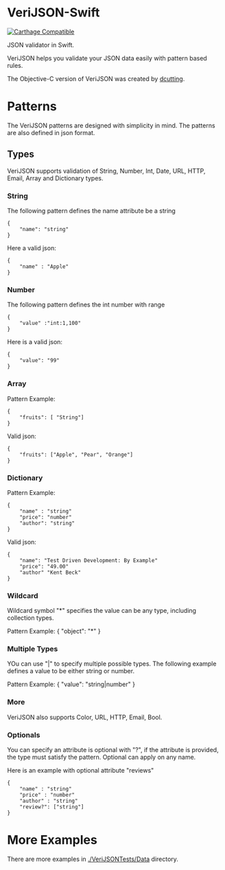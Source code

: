 # VeriJSON-Swift

[![Carthage Compatible](https://img.shields.io/badge/Carthage-compatible-4BC51D.svg?style=flat)](https://github.com/Carthage/Carthage)

JSON validator in Swift. 

VeriJSON helps you validate your JSON data easily with pattern based rules. 

The Objective-C version of VeriJSON was created by [dcutting](https://bitbucket.org/dcutting/verijson).

# Patterns

The VeriJSON patterns are designed with simplicity in mind. The patterns are also defined in json format. 

## Types

VeriJSON supports validation of String, Number, Int, Date, URL, HTTP, Email, Array and Dictionary types.

### String

The following pattern defines the name attribute be a string

	{
		"name": "string"
	}
	
Here a valid json: 

	{
		"name" : "Apple"
	}
	
### Number

The following pattern defines the int number with range

	{
		"value" :"int:1,100"
	}
	
Here is a valid json:

	{
		"value": "99"
	}
	
### Array

Pattern Example: 

	{
		"fruits": [ "String"]
	}
	
Valid json:

	{
		"fruits": ["Apple", "Pear", "Orange"]	
	}
	
### Dictionary

Pattern Example:

	{
		"name" : "string"
		"price": "number" 
		"author": "string"
	}
	
Valid json:
	
	{
		"name": "Test Driven Development: By Example"
		"price": "49.00"
		"author" "Kent Beck"	
	}

### Wildcard

Wildcard symbol "*" specifies the value can be any type, including collection types.  

Pattern Example: 
	{
		"object": "*" 
	}
	
### Multiple Types

YOu can use "|" to specify multiple possible types.  The following example defines a value to be either string or number. 

Pattern Example: 
	{
		"value": "string|number"
	}
	
	
### More

VeriJSON also supports Color, URL, HTTP, Email, Bool. 	

### Optionals
	

You can specify an attribute is optional with "?", if the attribute is provided, the type must satisfy the pattern.  Optional can apply on any name. 

Here is an example with optional attribute "reviews"

	{ 
		"name" : "string"
		"price" : "number"
		"author" : "string"
		"review?": ["string"]
	}
	
# More Examples

There are more examples in [./VeriJSONTests/Data](./VeriJSONTests/Data) directory. 

